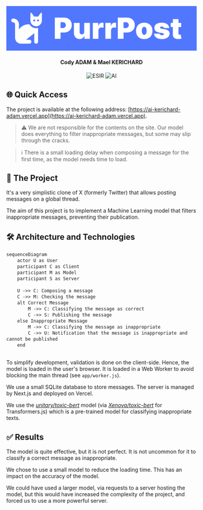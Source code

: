 <p align="center">
<img alt="logo" src=".github/docs/logo.png"/>
</p>

<h4 align="center">Cody ADAM & Mael KERICHARD</h4>
<p align="center">
   <img src="https://img.shields.io/badge/-ESIR-orange" alt="ESIR">
   <img src="https://img.shields.io/badge/-AI-red" alt="AI">
</p>

## 🌐 Quick Access

The project is available at the following address: [https://ai-kerichard-adam.vercel.app](https://ai-kerichard-adam.vercel.app).

> ⚠️ We are not responsible for the contents on the site. Our model does everything to filter inappropriate messages, but some may slip through the cracks.

> ℹ️ There is a small loading delay when composing a message for the first time, as the model needs time to load.

## 🤔 The Project

It's a very simplistic clone of X (formerly Twitter) that allows posting messages on a global thread.

The aim of this project is to implement a Machine Learning model that filters inappropriate messages, preventing their publication.

## 🛠️ Architecture and Technologies

```mermaid
sequenceDiagram
    actor U as User
    participant C as Client
    participant M as Model
    participant S as Server

    U ->> C: Composing a message
    C ->> M: Checking the message
    alt Correct Message
        M ->> C: Classifying the message as correct
        C ->> S: Publishing the message
    else Inappropriate Message
        M ->> C: Classifying the message as inappropriate
        C ->> U: Notification that the message is inappropriate and cannot be published
    end
    
```

To simplify development, validation is done on the client-side. Hence, the model is loaded in the user's browser.
It is loaded in a Web Worker to avoid blocking the main thread (see `app/worker.js`).

We use a small SQLite database to store messages. The server is managed by Next.js and deployed on Vercel.

We use the [_unitary/toxic-bert_](https://huggingface.co/unitary/toxic-bert) model (via [_Xenova/toxic-bert_](https://huggingface.co/Xenova/toxic-bert)
for Transformers.js) which is a pre-trained model for classifying inappropriate texts.

## ✅ Results

The model is quite effective, but it is not perfect. It is not uncommon for it to classify a correct message as inappropriate.

We chose to use a small model to reduce the loading time. This has an impact on the accuracy of the model.

We could have used a larger model, via requests to a server hosting the model, but this would have increased the complexity of the project,
and forced us to use a more powerful server.
